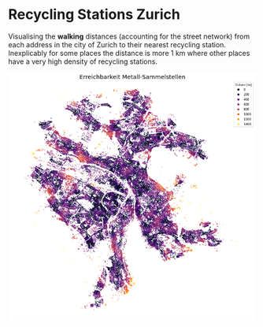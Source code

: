 # Recycling Stations Zurich

Visualising the <b>walking</b> distances (accounting for the street network) from each address in the city of Zurich to their nearest recycling station. Inexplicably for some places the distance is more 1 km where other places have a very high density of recycling stations.

![alt text](https://github.com/nanokebab/recycling_stations_zurich/blob/main/src/recycling_stations_zurich.png?raw=true)
